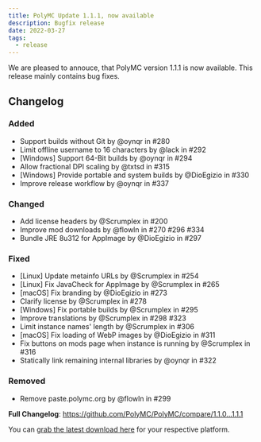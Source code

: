 ```yaml
---
title: PolyMC Update 1.1.1, now available
description: Bugfix release
date: 2022-03-27
tags:
  - release
---
```

We are pleased to annouce, that PolyMC version 1.1.1 is now available.
This release mainly contains bug fixes.

## Changelog

### Added
- Support builds without Git by @oynqr in #280
- Limit offline username to 16 characters by @lack in #292
- [Windows] Support 64-Bit builds by @oynqr in #294
- Allow fractional DPI scaling by @txtsd in #315
- [Windows] Provide portable and system builds by @DioEgizio in #330
- Improve release workflow by @oynqr in #337

### Changed
- Add license headers by @Scrumplex in #200
- Improve mod downloads by @flowln in #270 #296 #334
- Bundle JRE 8u312 for AppImage by @DioEgizio in #297

### Fixed
- [Linux] Update metainfo URLs by @Scrumplex in #254
- [Linux] Fix JavaCheck for AppImage by @Scrumplex in #265
- [macOS] Fix branding by @DioEgizio in #273
- Clarify license by @Scrumplex in #278
- [Windows] Fix portable builds by @Scrumplex in #295
- Improve translations by @Scrumplex in #298 #323
- Limit instance names' length by @Scrumplex in #306
- [macOS] Fix loading of WebP images by @DioEgizio in #311
- Fix buttons on mods page when instance is running by @Scrumplex in #316
- Statically link remaining internal libraries by @oynqr in #322

### Removed
- Remove paste.polymc.org by @flowln in #299

**Full Changelog**: <https://github.com/PolyMC/PolyMC/compare/1.1.0...1.1.1>

You can [grab the latest download here](/download) for your respective platform.
